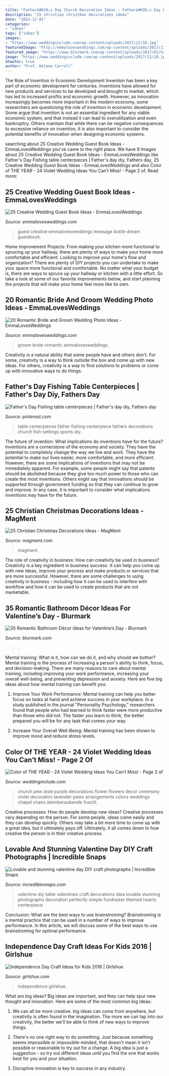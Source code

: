 ```yaml
---
title: "Father&#039;s Day Church Decoration Ideas : Father&#039;s Day Fishing Table Centerpieces"
description: "25 christian christmas decorations ideas"
date: "2022-12-01"
categories:
- "ideas"
tags: ["ideas"]
images:
- "https://www.weddinginclude.com/wp-content/uploads/2017/12/18.jpg"
featuredImage: "http://emmalovesweddings.com/wp-content/uploads/2017/11/wedding-photo-ideas-bride-and-groom.jpg"
featured_image: "https://www.blurmark.com/wp-content/uploads/2017/01/Valentines-Day-Bathroom-Decor-19.jpg"
image: "https://www.weddinginclude.com/wp-content/uploads/2017/12/18.jpg"
ShowToc: true
author: "Prof. Helene Carroll"
---
```



The Role of Invention in Economic Development
Invention has been a key part of economic development for centuries. Inventions have allowed for new products and services to be developed and brought to market, which has led to increased profits and economic growth. 
However, as innovation increasingly becomes more important in the modern economy, some researchers are questioning the role of invention in economic development. Some argue that invention is not an essential ingredient for any viable economic system, and that instead it can lead to overutilization and even bankruptcy. Others maintain that while there can be negative consequences to excessive reliance on invention, it is also important to consider the potential benefits of innovation when designing economic systems.

	

		
searching about 25 Creative Wedding Guest Book Ideas - EmmaLovesWeddings you've came to the right place. We have 8 Images about 25 Creative Wedding Guest Book Ideas - EmmaLovesWeddings like Father&#039;s Day Fishing table centerpieces | Father&#039;s day diy, Fathers day, 25 Creative Wedding Guest Book Ideas - EmmaLovesWeddings and also Color of THE YEAR - 24 Violet Wedding Ideas You Can’t Miss! - Page 2 of. Read more:
		
    
## 25 Creative Wedding Guest Book Ideas - EmmaLovesWeddings

<img loading=lazy src="http://emmalovesweddings.com/wp-content/uploads/2018/01/message-in-a-bottle-wedding-guest-book-ideas.jpg" onerror="this.onerror=null;this.src='https://tse1.mm.bing.net/th?id=OIP.GsL447NUXMZzY6MzioFMyAHaOj&amp;pid=15.1';" alt="25 Creative Wedding Guest Book Ideas - EmmaLovesWeddings">

_Source: emmalovesweddings.com_

>guest creative emmalovesweddings message bottle dream guestbook. 

	

Home Improvement Projects: From making your kitchen more functional to sprucing up your hallway, there are plenty of ways to make your home more comfortable and efficient.
Looking to improve your home's flow and organization? There are plenty of DIY projects you can undertake to make your space more functional and comfortable. No matter what your budget is, there are ways to spruce up your hallway or kitchen with a little effort. So take a look at some of our favorite improvements below, and start planning the projects that will make your home feel more like its own.

    
## 20 Romantic Bride And Groom Wedding Photo Ideas - EmmaLovesWeddings

<img loading=lazy src="http://emmalovesweddings.com/wp-content/uploads/2017/11/wedding-photo-ideas-bride-and-groom.jpg" onerror="this.onerror=null;this.src='https://tse4.mm.bing.net/th?id=OIP.HB5OMVbYmE0hzRnk-FYF8gHaLH&amp;pid=15.1';" alt="20 Romantic Bride and Groom Wedding Photo Ideas - EmmaLovesWeddings">

_Source: emmalovesweddings.com_

>groom bride romantic emmalovesweddings. 

	

Creativity is a natural ability that some people have and others don't. For some, creativity is a way to think outside the box and come up with new ideas. For others, creativity is a way to find solutions to problems or come up with innovative ways to do things.

    
## Father&#039;s Day Fishing Table Centerpieces | Father&#039;s Day Diy, Fathers Day

<img loading=lazy src="https://i.pinimg.com/736x/b9/c0/1a/b9c01af01417357165b424d39e4ff7f8--table-centerpieces-centerpiece-ideas.jpg" onerror="this.onerror=null;this.src='https://tse2.mm.bing.net/th?id=OIP.qYpc0TLVvhBBZYZwjwSFLQHaJ4&amp;pid=15.1';" alt="Father&#039;s Day Fishing table centerpieces | Father&#039;s day diy, Fathers day">

_Source: pinterest.com_

>table centerpieces father fishing centerpiece fathers decorations church fish settings sports diy. 

	

The future of invention: What implications do inventions have for the future?
Inventions are a cornerstone of the economy and society. They have the potential to completely change the way we live and work. They have the potential to make our lives easier, more comfortable, and more efficient. However, there are some implications of inventions that may not be immediately apparent. For example, some people might say that patents should be abolished because they give too much power to those who can create the most inventions. Others might say that innovations should be supported through government funding so that they can continue to grow and improve. In any case, it is important to consider what implications inventions may have for the future.

    
## 25 Christian Christmas Decorations Ideas - MagMent

<img loading=lazy src="http://magment.com/wp-content/uploads/2016/09/Nativity-Christmas-Ornaments-Crafts.jpg" onerror="this.onerror=null;this.src='https://tse3.mm.bing.net/th?id=OIP.L5ynefx7ofEXYNo4XiPsdAHaJ4&amp;pid=15.1';" alt="25 Christian Christmas Decorations Ideas - MagMent">

_Source: magment.com_

>magment. 

	

The role of creativity in business: How can creativity be used in business?
Creativity is a key ingredient in business success. It can help you come up with new ideas, improve your process and make products or services that are more successful. However, there are some challenges to using creativity in business - including how it can be used to interfere with workflow and how it can be used to create products that are not marketable.

    
## 35 Romantic Bathroom Décor Ideas For Valentine’s Day - Blurmark

<img loading=lazy src="https://www.blurmark.com/wp-content/uploads/2017/01/Valentines-Day-Bathroom-Decor-19.jpg" onerror="this.onerror=null;this.src='https://tse1.mm.bing.net/th?id=OIP.MZwuRDLvZrSWK_ZkqTVVtwHaHX&amp;pid=15.1';" alt="35 Romantic Bathroom Décor Ideas for Valentine’s Day - Blurmark">

_Source: blurmark.com_

>. 

	

Mental training: What is it, how can we do it, and why should we bother?
Mental training is the process of increasing a person's ability to think, focus, and decision-making. There are many reasons to care about mental training, including improving your work performance, increasing your overall well-being, and preventing depression and anxiety. Here are five big ideas about how mental training can benefit you:
1. Improve Your Work Performance: Mental training can help you better focus on tasks at hand and achieve success in your workplace. In a study published in the journal "Personality Psychology," researchers found that people who had learned to think faster were more productive than those who did not. The faster you learn to think, the better prepared you will be for any task that comes your way.

2. Increase Your Overall Well-Being: Mental training has been shown to improve mood and reduce stress levels.

    
## Color Of THE YEAR - 24 Violet Wedding Ideas You Can’t Miss! - Page 2 Of

<img loading=lazy src="https://www.weddinginclude.com/wp-content/uploads/2017/12/18.jpg" onerror="this.onerror=null;this.src='https://tse4.mm.bing.net/th?id=OIP.meI44eRFvXMaKMaS8RpozgHaLL&amp;pid=15.1';" alt="Color of THE YEAR - 24 Violet Wedding Ideas You Can’t Miss! - Page 2 of">

_Source: weddinginclude.com_

>church pew aisle purple decorations flower flowers decor ceremony violet decoration lavender pews arrangements colors weddings chapel chairs atemberaubende fuschl. 

	

Creative processes: How do people develop new ideas?
Creative processes vary depending on the person. For some people, ideas come easily and they can develop quickly. Others may take a bit more time to come up with a great idea, but it ultimately pays off. Ultimately, it all comes down to how creative the person is in their creative process.

    
## Lovable And Stunning Valentine Day DIY Craft Photographs | Incredible Snaps

<img loading=lazy src="http://www.incrediblesnaps.com/wp-content/uploads/2016/01/DIY-table-decoration-idea-for-valentine-themed-fundraiser.-Perfectly-simple..jpg" onerror="this.onerror=null;this.src='https://tse2.mm.bing.net/th?id=OIP.bX2Dg2pdH13_UyC6KIwq4wHaLH&amp;pid=15.1';" alt="Lovable and stunning valentine day DIY craft photographs | Incredible Snaps">

_Source: incrediblesnaps.com_

>valentine diy table valentines craft decorations idea lovable stunning photographs decoration perfectly simple fundraiser themed hearts centerpiece. 

	

Conclusion: What are the best ways to use brainstroming?
Brainstroming is a mental practice that can be used in a number of ways to improve performance. In this article, we will discuss some of the best ways to use brainstroming for optimal performance.

    
## Independence Day Craft Ideas For Kids 2016 | Girlshue

<img loading=lazy src="https://www.girlshue.com/wp-content/uploads/2016/06/Flag-Day-Craft-Ideas-for-Kids-2016-12.jpg" onerror="this.onerror=null;this.src='https://tse1.mm.bing.net/th?id=OIP.iEVkOU4QnsXyifRW1fqNBwHaKC&amp;pid=15.1';" alt="Independence Day Craft Ideas for Kids 2016 | Girlshue">

_Source: girlshue.com_

>independence girlshue. 

	

What are big ideas?
Big ideas are important, and they can help spur new thought and innovation. Here are some of the most common big ideas:
1. We can all be more creative. big ideas can come from anywhere, but creativity is often found in the imagination. The more we can tap into our creativity, the better we'll be able to think of new ways to improve things.

2. There's no one right way to do something. Just because something seems impossible or impossible-minded, that doesn't mean it isn't possible or reasonable to try out for a change. A big idea is just a suggestion - so try out different ideas until you find the one that works best for you and your situation.

3. Disruptive innovation is key to success in any industry.

